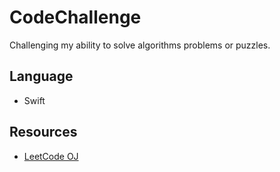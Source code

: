 # CodeChallenge
Challenging my ability to solve algorithms problems or puzzles.

Language
--------
* Swift

Resources
---------
* [LeetCode OJ](https://leetcode.com)
